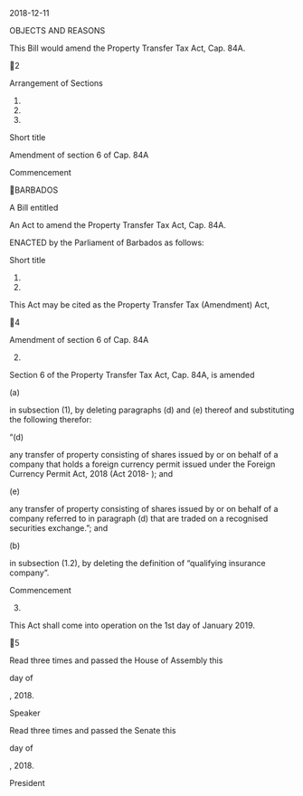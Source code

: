 2018-12-11

OBJECTS AND REASONS

This Bill would amend the Property Transfer Tax Act, Cap. 84A.

2

Arrangement of Sections

1.

2.

3.

Short title

Amendment of section 6 of Cap. 84A

Commencement

BARBADOS

A Bill entitled

An Act to amend the Property Transfer Tax Act, Cap. 84A.

ENACTED by the Parliament of Barbados as follows:

Short title

1.
2018.

This Act may be cited as the Property Transfer Tax (Amendment) Act,

4

Amendment of section 6 of Cap. 84A

2.

Section 6 of the Property Transfer Tax Act, Cap. 84A, is amended

(a)

in  subsection  (1),  by  deleting  paragraphs  (d)  and  (e)  thereof  and
substituting the following therefor:

“(d)

any transfer of property consisting of shares issued by or on
behalf  of  a  company  that  holds  a  foreign  currency  permit
issued  under  the  Foreign  Currency  Permit  Act,  2018
(Act 2018- ); and

(e)

any transfer of property consisting of shares issued by or on
behalf  of  a  company  referred  to  in  paragraph  (d)  that  are
traded on a recognised securities exchange.”; and

(b)

in  subsection  (1.2),  by  deleting  the  definition  of  “qualifying
insurance company”.

Commencement

3.

This Act shall come into operation on the 1st day of January 2019.

5

Read three times and passed the House of Assembly this

day of

, 2018.

Speaker

Read three times and passed the Senate this

day of

, 2018.

President

